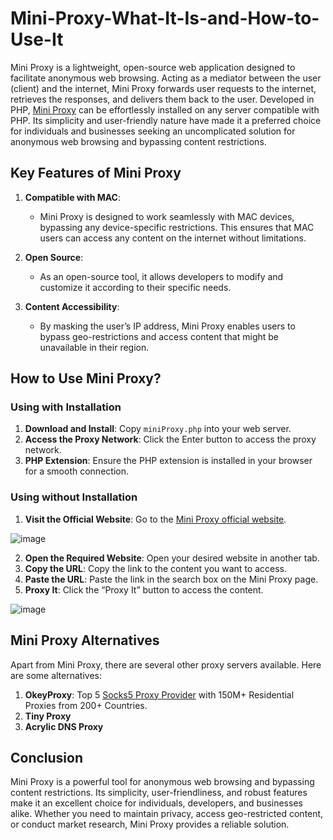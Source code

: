 # Mini-Proxy-What-It-Is-and-How-to-Use-It
Mini Proxy is a lightweight, open-source web application designed to facilitate anonymous web browsing. Acting as a mediator between the user (client) and the internet, Mini Proxy forwards user requests to the internet, retrieves the responses, and delivers them back to the user. Developed in PHP, [Mini Proxy](https://www.okeyproxy.com/proxy/how-to-use-mini-proxy-a-solution-for-web-navigation/) can be effortlessly installed on any server compatible with PHP. Its simplicity and user-friendly nature have made it a preferred choice for individuals and businesses seeking an uncomplicated solution for anonymous web browsing and bypassing content restrictions.

## Key Features of Mini Proxy

1. **Compatible with MAC**:
   - Mini Proxy is designed to work seamlessly with MAC devices, bypassing any device-specific restrictions. This ensures that MAC users can access any content on the internet without limitations.

2. **Open Source**:
   - As an open-source tool, it allows developers to modify and customize it according to their specific needs.

3. **Content Accessibility**:
   - By masking the user’s IP address, Mini Proxy enables users to bypass geo-restrictions and access content that might be unavailable in their region.

## How to Use Mini Proxy?

### Using with Installation

1. **Download and Install**: Copy `miniProxy.php` into your web server.
2. **Access the Proxy Network**: Click the Enter button to access the proxy network.
3. **PHP Extension**: Ensure the PHP extension is installed in your browser for a smooth connection.

### Using without Installation

1. **Visit the Official Website**: Go to the [Mini Proxy official website](https://www.4digitalsignage.com/content/showtimes/beltway/miniProxy.php).

![image](https://github.com/thepirateproxy/Mini-Proxy-What-It-Is-and-How-to-Use-It/assets/169422974/ca96248f-36d4-44b8-a178-527758476e4a)

2. **Open the Required Website**: Open your desired website in another tab.
3. **Copy the URL**: Copy the link to the content you want to access.
4. **Paste the URL**: Paste the link in the search box on the Mini Proxy page.
5. **Proxy It**: Click the “Proxy It” button to access the content.
   
![image](https://github.com/thepirateproxy/Mini-Proxy-What-It-Is-and-How-to-Use-It/assets/169422974/7f84327d-7fe3-42e2-b128-19cd1a8ca5e3)

## Mini Proxy Alternatives

Apart from Mini Proxy, there are several other proxy servers available. Here are some alternatives:

1. **OkeyProxy**: Top 5 [Socks5 Proxy Provider](https://www.okeyproxy.com/en) with 150M+ Residential Proxies from 200+ Countries. 
2. **Tiny Proxy**
3. **Acrylic DNS Proxy**

## Conclusion

Mini Proxy is a powerful tool for anonymous web browsing and bypassing content restrictions. Its simplicity, user-friendliness, and robust features make it an excellent choice for individuals, developers, and businesses alike. Whether you need to maintain privacy, access geo-restricted content, or conduct market research, Mini Proxy provides a reliable solution.

